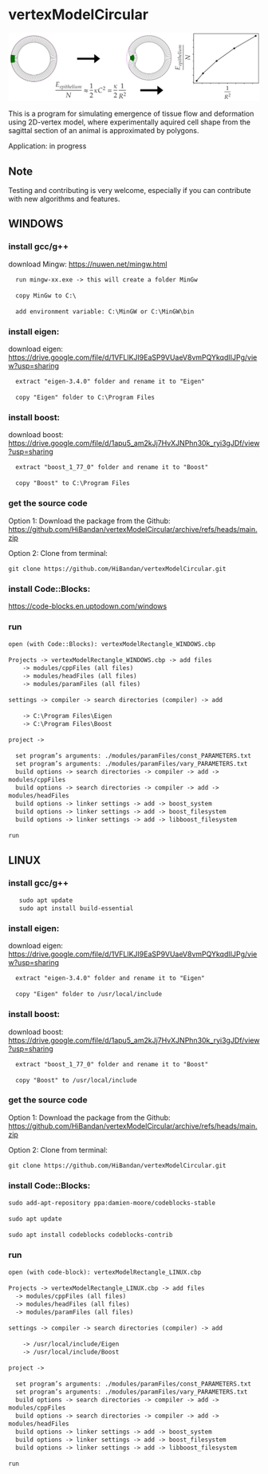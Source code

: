 # vertexModelCircular

![alt text](https://github.com/HiBandan/vertexModelCircular/blob/main/logo/vertexCircle-0.0.png) 

This is a program for simulating emergence of tissue flow and deformation using 2D-vertex model, where experimentally aquired cell shape from the sagittal section of an animal is approximated by polygons. 

Application: in progress

## Note

Testing and contributing is very welcome, especially if you can contribute with new algorithms and features.

## WINDOWS

  ### install gcc/g++ 
  
  download Mingw: https://nuwen.net/mingw.html
  
      run mingw-xx.exe -> this will create a folder MinGw
      
      copy MinGw to C:\
       
      add environment variable: C:\MinGW or C:\MinGW\bin

  ### install eigen:
  
  download eigen: https://drive.google.com/file/d/1VFLlKJI9EaSP9VUaeV8vmPQYkqdIIJPg/view?usp=sharing
  
      extract "eigen-3.4.0" folder and rename it to "Eigen"
  
      copy "Eigen" folder to C:\Program Files 
  
  ### install boost:
  
  download boost: https://drive.google.com/file/d/1apu5_am2kJj7HvXJNPhn30k_ryi3gJDf/view?usp=sharing

      extract "boost_1_77_0" folder and rename it to "Boost"
  
      copy "Boost" to C:\Program Files 
  
  ### get the source code
  
  Option 1: Download the package from the Github: https://github.com/HiBandan/vertexModelCircular/archive/refs/heads/main.zip


  Option 2: Clone from terminal: 
  
    git clone https://github.com/HiBandan/vertexModelCircular.git

  ### install Code::Blocks: 
  https://code-blocks.en.uptodown.com/windows
    
  ### run 
  
    open (with Code::Blocks): vertexModelRectangle_WINDOWS.cbp
  
    Projects -> vertexModelRectangle_WINDOWS.cbp -> add files
        -> modules/cppFiles (all files)
        -> modules/headFiles (all files)
        -> modules/paramFiles (all files)
        
    settings -> compiler -> search directories (compiler) -> add 
  
        -> C:\Program Files\Eigen 
        -> C:\Program Files\Boost 

    project -> 
    
      set program’s arguments: ./modules/paramFiles/const_PARAMETERS.txt
      set program’s arguments: ./modules/paramFiles/vary_PARAMETERS.txt
      build options -> search directories -> compiler -> add -> modules/cppFiles 
      build options -> search directories -> compiler -> add -> modules/headFiles
      build options -> linker settings -> add -> boost_system
      build options -> linker settings -> add -> boost_filesystem
      build options -> linker settings -> add -> libboost_filesystem
      
    run 

## LINUX

  ### install gcc/g++ 
  
       sudo apt update
       sudo apt install build-essential

  ### install eigen:
  
  download eigen: https://drive.google.com/file/d/1VFLlKJI9EaSP9VUaeV8vmPQYkqdIIJPg/view?usp=sharing
  
      extract "eigen-3.4.0" folder and rename it to "Eigen"
  
      copy "Eigen" folder to /usr/local/include
  
  ### install boost:
  
  download boost: https://drive.google.com/file/d/1apu5_am2kJj7HvXJNPhn30k_ryi3gJDf/view?usp=sharing

      extract "boost_1_77_0" folder and rename it to "Boost"
  
      copy "Boost" to /usr/local/include

  ### get the source code
  
  Option 1: Download the package from the Github: https://github.com/HiBandan/vertexModelCircular/archive/refs/heads/main.zip

  Option 2: Clone from terminal: 
  
    git clone https://github.com/HiBandan/vertexModelCircular.git
    
  ### install Code::Blocks: 
  
    sudo add-apt-repository ppa:damien-moore/codeblocks-stable

    sudo apt update

    sudo apt install codeblocks codeblocks-contrib
 
  ### run 

    open (with code-block): vertexModelRectangle_LINUX.cbp
    
    Projects -> vertexModelRectangle_LINUX.cbp -> add files
      -> modules/cppFiles (all files)
      -> modules/headFiles (all files)
      -> modules/paramFiles (all files)
  
    settings -> compiler -> search directories (compiler) -> add 
  
        -> /usr/local/include/Eigen
        -> /usr/local/include/Boost 
       
    project -> 
    
      set program’s arguments: ./modules/paramFiles/const_PARAMETERS.txt
      set program’s arguments: ./modules/paramFiles/vary_PARAMETERS.txt
      build options -> search directories -> compiler -> add -> modules/cppFiles 
      build options -> search directories -> compiler -> add -> modules/headFiles
      build options -> linker settings -> add -> boost_system
      build options -> linker settings -> add -> boost_filesystem
      build options -> linker settings -> add -> libboost_filesystem
  
    run 
